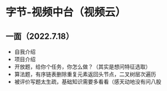 # 字节-视频中台（视频云）

## 一面（2022.7.18）
- 自我介绍
- 项目介绍
- 开放题，给你个任务，你怎么做？（其实是想问特征选取）
- 算法题，有序链表删除重复元素返回头节点，二叉树层次遍历
- 被评价写题太生疏，基础知识需要多看看（感天动地没有问八股

